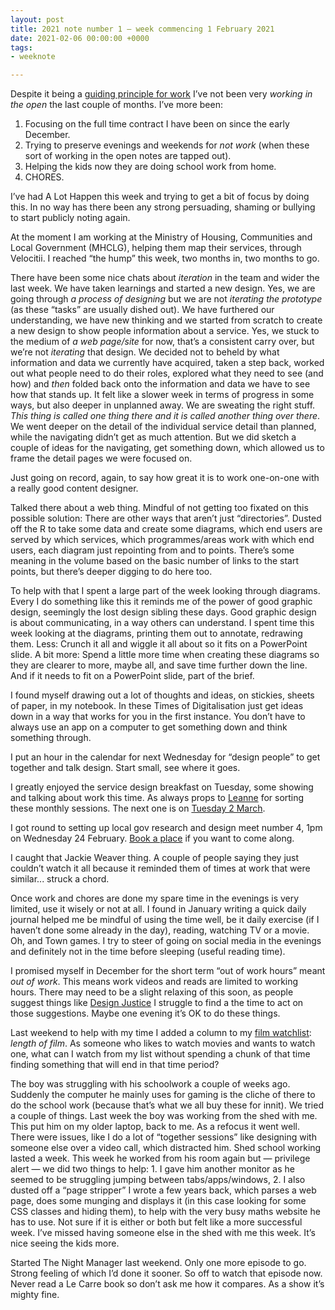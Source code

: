 ```yaml
---
layout: post
title: 2021 note number 1 — week commencing 1 February 2021
date: 2021-02-06 00:00:00 +0000
tags:
- weeknote

---
```

Despite it being a [guiding principle for work](https://www.ermlikeyeah.com/principles) I’ve not been very _working in the open_ the last couple of months. I’ve more been:

1. Focusing on the full time contract I have been on since the early December.
2. Trying to preserve evenings and weekends for _not work_ (when these sort of working in the open notes are tapped out).
3. Helping the kids now they are doing school work from home.
4. CHORES.

I’ve had A Lot Happen this week and trying to get a bit of focus by doing this. In no way has there been any strong persuading, shaming or bullying to start publicly noting again.

At the moment I am working at the Ministry of Housing, Communities and Local Government (MHCLG), helping them map their services, through Velocitii. I reached “the hump” this week, two months in, two months to go.

There have been some nice chats about _iteration_ in the team and wider the last week. We have taken learnings and started a new design. Yes, we are going through _a process of designing_ but we are not _iterating the prototype_ (as these “tasks” are usually dished out). We have furthered our understanding, we have new thinking and we started from scratch to create a new design to show people information about a service. Yes, we stuck to the medium of _a web page/site_ for now, that’s a consistent carry over, but we’re not _iterating_ that design. We decided not to beheld by what information and data we currently have acquired, taken a step back, worked out what people need to do their roles, explored what they need to see (and how) and _then_ folded back onto the information and data we have to see how that stands up. It felt like a slower week in terms of progress in some ways, but also deeper in unplanned away. We are sweating the right stuff. _This thing is called one thing there and it is called another thing over there_. We went deeper on the detail of the individual service detail than planned, while the navigating didn’t get as much attention. But we did sketch a couple of ideas for the navigating, get something down, which allowed us to frame the detail pages we were focused on.

Just going on record, again, to say how great it is to work one-on-one with a really good content designer.

Talked there about a web thing. Mindful of not getting too fixated on this possible solution: There are other ways that aren’t just “directories”. Dusted off the R to take some data and create some diagrams, which end users are served by which services, which programmes/areas work with which end users, each diagram just repointing from and to points. There’s some meaning in the volume based on the basic number of links to the start points, but there’s deeper digging to do here too.

To help with that I spent a large part of the week looking through diagrams. Every I do something like this it reminds me of the power of good graphic design, seemingly the lost design sibling these days. Good graphic design is about communicating, in a way others can understand. I spent time this week looking at the diagrams, printing them out to annotate, redrawing them. Less: Crunch it all and wiggle it all about so it fits on a PowerPoint slide. A bit more: Spend a little more time when creating these diagrams so they are clearer to more, maybe all, and save time further down the line. And if it needs to fit on a PowerPoint slide, part of the brief.

I found myself drawing out a lot of thoughts and ideas, on stickies, sheets of paper, in my notebook. In these Times of Digitalisation just get ideas down in a way that works for you in the first instance. You don’t have to always use an app on a computer to get something down and think something through.

I put an hour in the calendar for next Wednesday for “design people” to get together and talk design. Start small, see where it goes.

I greatly enjoyed the service design breakfast on Tuesday, some showing and talking about work this time. As always props to [Leanne](https://twitter.com/leannecoker?s=21) for sorting these monthly sessions. The next one is on [Tuesday 2 March](https://www.eventbrite.co.uk/e/service-design-mornings-tickets-105393063490).

I got round to setting up local gov research and design meet number 4, 1pm on Wednesday 24 February. [Book a place](https://www.eventbrite.co.uk/e/local-gov-research-and-design-meet-up-number-4-tickets-140130131997) if you want to come along.

I caught that Jackie Weaver thing. A couple of people saying they just couldn’t watch it all because it reminded them of times at work that were similar... struck a chord.

Once work and chores are done my spare time in the evenings is very limited, use it wisely or not at all. I found in January writing a quick daily journal helped me be mindful of using the time well, be it daily exercise (if I haven’t done some already in the day), reading, watching TV or a movie. Oh, and Town games. I try to steer of going on social media in the evenings and definitely not in the time before sleeping (useful reading time).

I promised myself in December for the short term “out of work hours” meant _out of work_. This means work videos and reads are limited to working hours. There may need to be a slight relaxing of this soon, as people suggest things like [Design Justice](https://mitpress.mit.edu/books/design-justice) I struggle to find a the time to act on those suggestions. Maybe one evening it’s OK to do these things.

Last weekend to help with my time I added a column to my [film watchlist](https://www.notion.so/6b5433752b30487b982d3e7897b0ea7e): _length of film_. As someone who likes to watch movies and wants to watch one, what can I watch from my list without spending a chunk of that time finding something that will end in that time period?

The boy was struggling with his schoolwork a couple of weeks ago. Suddenly the computer he mainly uses for gaming is the cliche of there to do the school work (because that’s what we all buy these for innit). We tried a couple of things. Last week the boy was working from the shed with me. This put him on my older laptop, back to me. As a refocus it went well. There were issues, like I do a lot of “together sessions” like designing with someone else over a video call, which distracted him. Shed school working lasted a week. This week he worked from his room again but — privilege alert — we did two things to help: 1. I gave him another monitor as he seemed to be struggling jumping between tabs/apps/windows, 2. I also dusted off a “page stripper” I wrote a few years back, which parses a web page, does some munging and displays it (in this case looking for some CSS classes and hiding them), to help with the very busy maths website he has to use. Not sure if it is either or both but felt like a more successful week. I’ve missed having someone else in the shed with me this week. It’s nice seeing the kids more.

Started The Night Manager last weekend. Only one more episode to go. Strong feeling of which I’d done it sooner. So off to watch that episode now. Never read a Le Carre book so don’t ask me how it compares. As a show it’s mighty fine.